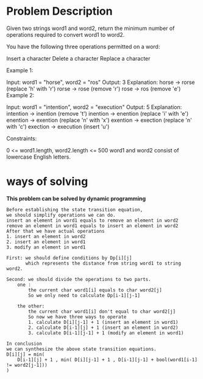 # Problem Description
Given two strings word1 and word2, return the minimum number of operations required to convert word1 to word2.

You have the following three operations permitted on a word:

Insert a character
Delete a character
Replace a character
 

Example 1:

Input: word1 = "horse", word2 = "ros"
Output: 3
Explanation: 
horse -> rorse (replace 'h' with 'r')
rorse -> rose (remove 'r')
rose -> ros (remove 'e')
Example 2:

Input: word1 = "intention", word2 = "execution"
Output: 5
Explanation: 
intention -> inention (remove 't')
inention -> enention (replace 'i' with 'e')
enention -> exention (replace 'n' with 'x')
exention -> exection (replace 'n' with 'c')
exection -> execution (insert 'u')
 

Constraints:

0 <= word1.length, word2.length <= 500
word1 and word2 consist of lowercase English letters.

# ways of solving
**This problem can be solved by dynamic programming**
```
Before establishing the state transition equation,
we should simplify operations we can do.
insert an element in word1 equals to remove an element in word2
remove an element in word1 equals to insert an element in word2
After that we have actual operations
1. insert an element in word2
2. insert an element in word1
3. modify an element in word1
```
```
First: we should define conditions by Dp[i][j] 
       which represents the distance from string word1 to string word2.

Second: we should divide the operations to two parts.
    one :
        the current char word1[i] equals to char word2[j]
        So we only need to calculate Dp[i-1][j-1]

    the other:
        the current char word1[i] don't equal to char word2[j]
        So now we have three ways to operate
        1. calculate D[i][j-1] + 1 (insert an element in word1)
        2. calculate D[i-1][j] + 1 (insert an element in word2)
        3. calculate D[i-1][j-1] + 1 (modify an element in word1)

In conclusion
we can synthesize the above state transition equations.
D[i][j] = min(
    D[i-1][j] + 1 , min( D[i][j-1] + 1 , D[i-1][j-1] + bool(word1[i-1] != word2[j-1]))
) 
          
```
